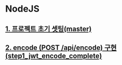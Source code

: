 # NodeJS

## [1. 프로젝트 초기 셋팅(master)](https://github.com/bogurs/nodejs_jwt_sample/blob/master/docs/nodejs-jwt.md)
## [2. encode (POST /api/encode) 구현(step1_jwt_encode_complete)](https://github.com/bogurs/nodejs_jwt_sample/blob/step1_jwt_encode_complete/docs/step1-encode.md)